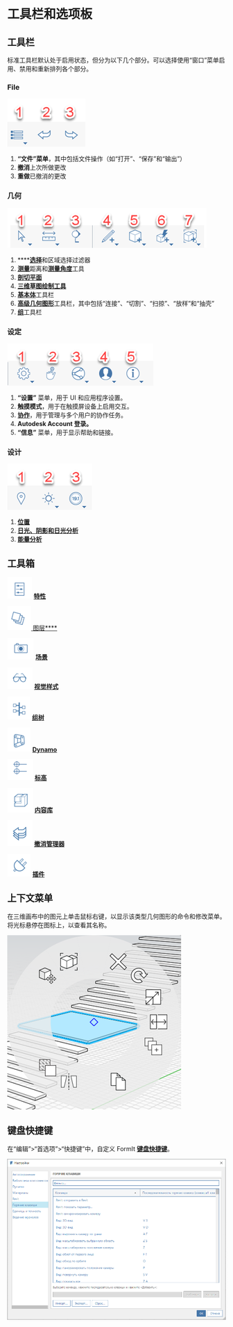 # 工具栏和选项板

## 工具栏

标准工具栏默认处于启用状态，但分为以下几个部分。可以选择使用“窗口”菜单启用、禁用和重新排列各个部分。

### File

![](../.gitbook/assets/file_icons.png)

1. **“文件”菜单**，其中包括文件操作（如“打开”、“保存”和“输出”）
2. **撤消**上次所做更改
3. **重做**已撤消的更改

### 几何

![](../.gitbook/assets/geometry_icons%20%281%29.png)

1. \*\*\*\*[**选择**](https://windows.help.formit.autodesk.com/tool-library/select-edge-face-or-object)和区域选择过滤器
2. [**测量**](../tool-library/measure-tool.md)距离和[**测量角度**](../tool-library/measure-angle-tool.md)工具
3. [**剖切平面**](../tool-library/section-planes.md)
4. [**三维草图绘制工具**](../formit-primer/part-i/3d-sketching.md)
5. [**基本体**](../tool-library/place-primitive-object.md)工具栏
6. [**高级几何图形**]()工具栏，其中包括“连接”、“切割”、“扫掠”、“放样”和“抽壳”
7. [**组**](../tool-library/groups.md)工具栏

### 设定

![](../.gitbook/assets/settings_icons.png)

1. **“设置”** 菜单，用于 UI 和应用程序设置。
2. **触摸模式**，用于在触摸屏设备上启用交互。
3. [**协作**](../tool-library/collaboration.md)，用于管理与多个用户的协作任务。
4. **Autodesk Account 登录。**
5. **“信息”** 菜单，用于显示帮助和链接。

### 设计

![](../.gitbook/assets/design_icons.png)

1. [**位置** ](../tool-library/setting-location.md)
2. [**日光、阴影和日光分析**](../tool-library/solar-analysis.md)
3. [**能量分析**](../tool-library/energy-analysis.md)

## 工具箱

![](../.gitbook/assets/properties%20%281%29.png) [**特性**](https://windows.help.formit.autodesk.com/tool-library/properties)

![](../.gitbook/assets/layers.png)[ 图层****](../tool-library/layers.md)

![](../.gitbook/assets/scenes.png) [**场景**](../tool-library/scenes.md)

![](../.gitbook/assets/visual_styles.png) [**视觉样式**](../tool-library/visual-styles.md)

![](../.gitbook/assets/branch_tree.png) [**组树**](../tool-library/groups-tree.md)

![](../.gitbook/assets/dynamo.png) [**Dynamo**](../tool-library/dynamo.md)

![](../.gitbook/assets/levels.png) [**标高**](../tool-library/levels-and-area.md)

![](../.gitbook/assets/content_library.png) [**内容库**](../tool-library/content-library.md)

![](../.gitbook/assets/undo.png) [**撤消管理器**](https://github.com/FormIt3D/autodesk-formit-360-windows-help/tree/c377e7b8a3b8e43e684321d0b7de867608d317a3/tool-library/undo-manager.md)

![](../.gitbook/assets/plugin_img.png) [**插件**](https://windows.help.formit.autodesk.com/tool-library/plug-ins)

## 上下文菜单

在三维画布中的图元上单击鼠标右键，以显示该类型几何图形的命令和修改菜单。将光标悬停在图标上，以查看其名称。

![](../.gitbook/assets/wheel_img.png)

## 键盘快捷键

在“编辑”>“首选项”>“快捷键”中，自定义 FormIt [**键盘快捷键**](../appendix/keyboard-shortcuts.md)。

![](../.gitbook/assets/shortcuts_img.png)

